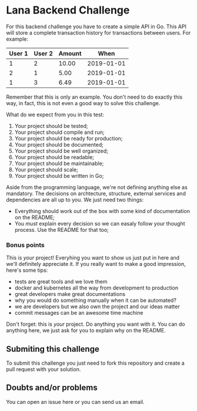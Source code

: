 # Lana Backend Challenge

For this backend challenge you have to create a simple API in Go. This API will store a complete transaction history for transactions between users. For example:

User 1 | User 2 | Amount | When
------ | ------ | ------ | -----
1 | 2 | 10.00 | 2019-01-01
2 | 1 | 5.00 | 2019-01-01
1 | 3 | 6.49 | 2019-01-01

Remember that this is only an example. You don't need to do exactly this way, in fact, this is not even a good way to solve this challenge.

What do we expect from you in this test:

1. Your project should be tested;
2. Your project should compile and run;
3. Your project should be ready for production;
4. Your project should be documented;
5. Your project should be well organized;
6. Your project should be readable;
7. Your project should be maintainable;
8. Your project should scale;
9. Your project should be written in Go;

Aside from the programming language, we're not defining anything else as mandatory. The decisions on archtecture, structure, external services and dependencies are all up to you. We just need two things:

* Everything should work out of the box with some kind of documentation on the README;
* You *must* explain every decision so we can easaly follow your thought process. Use the README for that too;

### Bonus points

This is *your* project! Everyhing you want to show us just put in here and we'll definitely appreciate it. If you really want to make a good impression, here's some tips:

* tests are great tools and we love them
* docker and kubernetes all the way from development to production
* great developers make great documentations
* why you would do something manually when it can be automated?
* we are developers but we also own the project and our ideas matter
* commit messages can be an awesome time machine

Don't forget: this is *your* project. Do anything you want with it. You can do anything here, we just ask for you to explain why on the README.

## Submiting this challenge

To submit this challenge you just need to fork this repository and create a pull request with your solution.

## Doubts and/or problems

You can open an issue here or you can send us an email.

